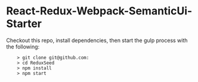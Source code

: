 # React-Redux-Webpack-SemanticUi-Starter

Checkout this repo, install dependencies, then start the gulp process with the following:

```
	> git clone git@github.com:
	> cd ReduxSeed
	> npm install
	> npm start
```
